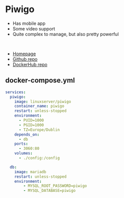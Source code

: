 # Piwigo

- Has mobile app
- Some video support
- Quite complex to manage, but also pretty powerful

<br>

- [Homepage](http://piwigo.org/)
- [Github repo](https://github.com/Piwigo)
- [DockerHub repo](https://hub.docker.com/r/linuxserver/piwigo)


## docker-compose.yml
```yml
services:
  piwigo:
    image: linuxserver/piwigo
    container_name: piwigo
    restart: unless-stopped
    environment:
      - PUID=1000
      - PGID=1000
      - TZ=Europe/Dublin
    depends_on:
      - db
    ports:
      - 3060:80
    volumes:
      - ./config:/config

  db:
	image: mariadb
    restart: unless-stopped
    environment:
        - MYSQL_ROOT_PASSWORD=piwigo
        - MYSQL_DATABASE=piwigo
```
